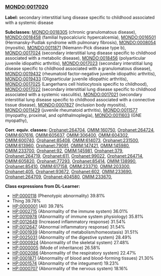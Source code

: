 
### [MONDO:0017020](http://purl.obolibrary.org/obo/MONDO_0017020)
**Label:** secondary interstitial lung disease specific to childhood associated with a systemic disease

**Subclasses:** [MONDO:0018305](http://purl.obolibrary.org/obo/MONDO_0018305) (chronic granulomatous disease), [MONDO:0018458](http://purl.obolibrary.org/obo/MONDO_0018458) (familial hypocalciuric hypercalcemia), [MONDO:0016501](http://purl.obolibrary.org/obo/MONDO_0016501) (Hermansky-Pudlak syndrome with pulmonary fibrosis), [MONDO:0008054](http://purl.obolibrary.org/obo/MONDO_0008054) (myositis), [MONDO:0011871](http://purl.obolibrary.org/obo/MONDO_0011871) (Niemann-Pick disease type b), [MONDO:0017024](http://purl.obolibrary.org/obo/MONDO_0017024) (secondary interstitial lung disease specific to childhood associated with a metabolic disease), [MONDO:0018456](http://purl.obolibrary.org/obo/MONDO_0018456) (polyarticular juvenile idiopathic arthritis), [MONDO:0017023](http://purl.obolibrary.org/obo/MONDO_0017023) (secondary interstitial lung disease specific to childhood associated with a granulomatous disease), [MONDO:0019432](http://purl.obolibrary.org/obo/MONDO_0019432) (rheumatoid factor-negative juvenile idiopathic arthritis), [MONDO:0019433](http://purl.obolibrary.org/obo/MONDO_0019433) (Oligoarticular juvenile idiopathic arthritis), [MONDO:0017025](http://purl.obolibrary.org/obo/MONDO_0017025) (Langerhans cell histiocytosis specific to childhood), [MONDO:0017022](http://purl.obolibrary.org/obo/MONDO_0017022) (secondary interstitial lung disease specific to childhood associated with a systemic vasculitis), [MONDO:0017021](http://purl.obolibrary.org/obo/MONDO_0017021) (secondary interstitial lung disease specific to childhood associated with a connective tissue disease), [MONDO:0007827](http://purl.obolibrary.org/obo/MONDO_0007827) (inclusion body myositis), [MONDO:0011429](http://purl.obolibrary.org/obo/MONDO_0011429) (juvenile rheumatoid arthritis), [MONDO:0011577](http://purl.obolibrary.org/obo/MONDO_0011577) (myopathy, proximal, and ophthalmoplegia), [MONDO:0011603](http://purl.obolibrary.org/obo/MONDO_0011603) (GNE myopathy), 

**Corr. equiv. classes:** [Orphanet:264704](http://www.orpha.net/ORDO/Orphanet_264704), [OMIM:160750](http://purl.obolibrary.org/obo/OMIM_160750), [Orphanet:264724](http://www.orpha.net/ORDO/Orphanet_264724), [OMIM:607616](http://purl.obolibrary.org/obo/OMIM_607616), [OMIM:605637](http://purl.obolibrary.org/obo/OMIM_605637), [OMIM:306400](http://purl.obolibrary.org/obo/OMIM_306400), [OMIM:604302](http://purl.obolibrary.org/obo/OMIM_604302), [OMIM:600740](http://purl.obolibrary.org/obo/OMIM_600740), [Orphanet:85408](http://www.orpha.net/ORDO/Orphanet_85408), [OMIM:614073](http://purl.obolibrary.org/obo/OMIM_614073), [Orphanet:231500](http://www.orpha.net/ORDO/Orphanet_231500), [OMIM:613960](http://purl.obolibrary.org/obo/OMIM_613960), [Orphanet:79091](http://www.orpha.net/ORDO/Orphanet_79091), [OMIM:147421](http://purl.obolibrary.org/obo/OMIM_147421), [OMIM:145980](http://purl.obolibrary.org/obo/OMIM_145980), [OMIM:233700](http://purl.obolibrary.org/obo/OMIM_233700), [Orphanet:92](http://www.orpha.net/ORDO/Orphanet_92), [OMIM:145981](http://purl.obolibrary.org/obo/OMIM_145981), [Orphanet:379](http://www.orpha.net/ORDO/Orphanet_379), [Orphanet:264719](http://www.orpha.net/ORDO/Orphanet_264719), [Orphanet:611](http://www.orpha.net/ORDO/Orphanet_611), [Orphanet:99022](http://www.orpha.net/ORDO/Orphanet_99022), [Orphanet:264714](http://www.orpha.net/ORDO/Orphanet_264714), [OMIM:605820](http://purl.obolibrary.org/obo/OMIM_605820), [Orphanet:77293](http://www.orpha.net/ORDO/Orphanet_77293), [Orphanet:85414](http://www.orpha.net/ORDO/Orphanet_85414), [OMIM:138990](http://purl.obolibrary.org/obo/OMIM_138990), [Orphanet:85410](http://www.orpha.net/ORDO/Orphanet_85410), [OMIM:617158](http://purl.obolibrary.org/obo/OMIM_617158), [OMIM:233710](http://purl.obolibrary.org/obo/OMIM_233710), [OMIM:203300](http://purl.obolibrary.org/obo/OMIM_203300), [Orphanet:405](http://www.orpha.net/ORDO/Orphanet_405), [Orphanet:93672](http://www.orpha.net/ORDO/Orphanet_93672), [Orphanet:602](http://www.orpha.net/ORDO/Orphanet_602), [OMIM:233690](http://purl.obolibrary.org/obo/OMIM_233690), [Orphanet:264709](http://www.orpha.net/ORDO/Orphanet_264709), [Orphanet:404580](http://www.orpha.net/ORDO/Orphanet_404580), [OMIM:233670](http://purl.obolibrary.org/obo/OMIM_233670), 

**Class expressions from DL-Learner:**

- [HP:0000118](http://purl.obolibrary.org/obo/HP_0000118) (Phenotypic abnormality) 39.81%
- Thing 39.78%
- [HP:0000001](http://purl.obolibrary.org/obo/HP_0000001) (All) 39.78%
- [HP:0002715](http://purl.obolibrary.org/obo/HP_0002715) (Abnormality of the immune system) 36.01%
- [HP:0010978](http://purl.obolibrary.org/obo/HP_0010978) (Abnormality of immune system physiology) 35.81%
- [HP:0012649](http://purl.obolibrary.org/obo/HP_0012649) (Increased inflammatory response) 31.54%
- [HP:0012647](http://purl.obolibrary.org/obo/HP_0012647) (Abnormal inflammatory response) 31.54%
- [HP:0001939](http://purl.obolibrary.org/obo/HP_0001939) (Abnormality of metabolism/homeostasis) 31.51%
- [HP:0025031](http://purl.obolibrary.org/obo/HP_0025031) (Abnormality of the digestive system) 28.49%
- [HP:0000924](http://purl.obolibrary.org/obo/HP_0000924) (Abnormality of the skeletal system) 27.48%
- [HP:0000005](http://purl.obolibrary.org/obo/HP_0000005) (Mode of inheritance) 26.58%
- [HP:0002086](http://purl.obolibrary.org/obo/HP_0002086) (Abnormality of the respiratory system) 22.47%
- [HP:0001871](http://purl.obolibrary.org/obo/HP_0001871) (Abnormality of blood and blood-forming tissues) 21.30%
- [HP:0001574](http://purl.obolibrary.org/obo/HP_0001574) (Abnormality of the integument) 19.23%
- [HP:0000707](http://purl.obolibrary.org/obo/HP_0000707) (Abnormality of the nervous system) 18.16%


